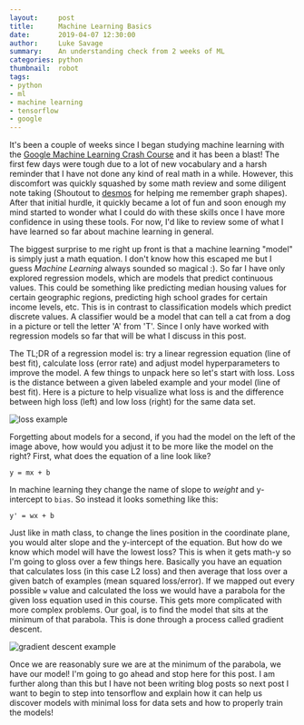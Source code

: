 ```yaml
---
layout:     post
title:      Machine Learning Basics
date:       2019-04-07 12:30:00
author:     Luke Savage
summary:    An understanding check from 2 weeks of ML
categories: python
thumbnail:  robot
tags:
- python
- ml
- machine learning
- tensorflow
- google
---
```


It's been a couple of weeks since I began studying machine learning with the [Google Machine Learning Crash Course](https://developers.google.com/machine-learning/crash-course) and it has been a blast! The first few days were tough due to a lot of new vocabulary and a harsh reminder that I have not done any kind of real math in a while. However, this discomfort was quickly squashed by some math review and some diligent note taking (Shoutout to [desmos](https://www.desmos.com/) for helping me remember graph shapes). After that initial hurdle, it quickly became a lot of fun and soon enough my mind started to wonder what I could do with these skills once I have more confidence in using these tools. For now, I'd like to review some of what I have learned so far about machine learning in general.

The biggest surprise to me right up front is that a machine learning "model" is simply just a math equation. I don't know how this escaped me but I guess _Machine Learning_ always sounded so magical :). So far I have only explored regression models, which are models that predict continuous values. This could be something like predicting median housing values for certain geographic regions, predicting high school grades for certain income levels, etc. This is in contrast to classification models which predict discrete values. A classifier would be a model that can tell a cat from a dog in a picture or tell the letter 'A' from 'T'. Since I only have worked with regression models so far that will be what I discuss in this post.

The TL;DR of a regression model is: try a linear regression equation (line of best fit), calculate loss (error rate) and adjust model hyperparameters to improve the model. A few things to unpack here so let's start with loss. Loss is the distance between a given labeled example and your model (line of best fit). Here is a picture to help visualize what loss is and the difference between high loss (left) and low loss (right) for the same data set.

![loss example](https://developers.google.com/machine-learning/crash-course/images/LossSideBySide.png)

Forgetting about models for a second, if you had the model on the left of the image above, how would you adjust it to be more like the model on the right? First, what does the equation of a line look like?

```y = mx + b```

In machine learning they change the name of slope to _weight_ and y-intercept to `bias`. So instead it looks something like this:

```y' = wx + b```

Just like in math class, to change the lines position in the coordinate plane, you would alter slope and the y-intercept of the equation. But how do we know which model will have the lowest loss? This is when it gets math-y so I'm going to gloss over a few  things here. Basically you have an equation that calculates loss (in this case L2 loss) and then average that loss over a given batch of examples (mean squared loss/error). If we mapped out every possible `w` value and calculated the loss we would have a parabola for the given loss equation used in this course. This gets more complicated with more complex problems. Our goal, is to find the model that sits at the minimum of that parabola. This is done through a process called gradient descent.

![gradient descent example](https://developers.google.com/machine-learning/crash-course/images/GradientDescentGradientStep.svg)

Once we are reasonably sure we are at the minimum of the parabola, we have our model! I'm going to go ahead and stop here for this post. I am further along than this but I have not been writing blog posts so next post I want to begin to step into tensorflow and explain how it can help us discover models with minimal loss for data sets and how to properly train the models!